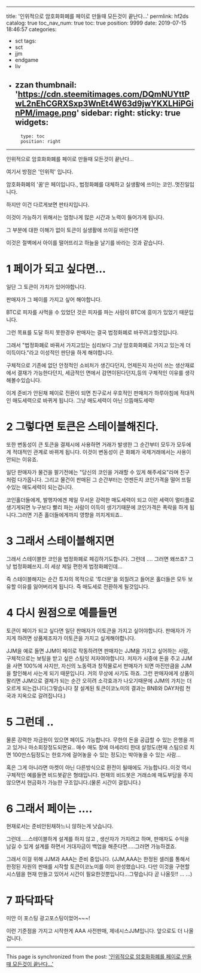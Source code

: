 
---
title: '인위적으로 암호화화폐를 페이로 만들때 모든것이 끝난다...'
permlink: hf2ds
catalog: true
toc_nav_num: true
toc: true
position: 9999
date: 2019-07-15 18:46:57
categories:
- sct
tags:
- sct
- jjm
- endgame
- liv
- zzan
thumbnail: 'https://cdn.steemitimages.com/DQmNUYttPwL2nEhCGRXSxp3WnEt4W63d9jwYKXLHiPGinPM/image.png'
sidebar:
    right:
        sticky: true
widgets:
    -
        type: toc
        position: right
---


인위적으로 암호화화폐를 페이로 만들때 모든것이 끝난다...

여기서 방점은 '인위적' 입니다.

암호화화폐의 '꿈'은 페이입니다., 법정화폐를 대체하고 실생활에 쓰이는 코인..멋진일입니다.

하지만 이건 다르게보면 판타지입니다.

이것이 가능하기 위해서는 엄청나게 많은 시간과 노력이 들어가게 됩니다.

그 부분에 대한 이해가 없이 토큰이 실생활에 쓰이길 바란다면 

이것은 절벽에서 아이를 떨어뜨리고 하늘을 날기를 바라는 것과 같습니다.

# 1 페이가 되고 싶다면...

일단 그 토큰이 가치가 있어야합니다. 

판매자가 그 페이를 가지고 싶어 해야합니다.

BTC로 피자를 사먹을 수 있었던 것은 피자를 파는 사람이 BTC에 흥미가 있었기 때문입니다.

그런 목표를 도달 하지 못한경우 판매자는 결국 법정화폐로 바꾸려고할것입니다.

그래서 "법정화폐로 바꿔서 가지고있는 심리보다 그냥 암호화화폐로 가지고 있는게 더 이득이다."라고 이성적인 판단을 하게 해야합니다. 

구체적으로 기존에 없던 안정적인 소비처가 생긴다던지, 언제든지 자신이 쓰는 생산재료에서 결재가 가능한다던지, 세금적인 면에서 감면이된다던지,등의 구체적인 이유를 생각해볼수있습니다. 

이게 준비가 안된채 페이로 전환이 되면 친구로서 우호적인 판매처가 하루아침에 적대적인 매도세력으로 바뀌게 됩니다. 그냥 매도세력이 아닌 으뜸매도세력!

# 2 그렇다면 토큰은 스테이블해진다.
또한 변동성이 큰 토큰을 결제시에 사용하면 거래가 발생한 그 순간부터 모두가 모두에게 적대적인 관계로 바뀌게 됩니다. 이것이 변동성이 큰 화폐가 국제거래에서는 사용이 안되는 이유죠.

일단 판매자가 물건을 팔기전에는 "당신의 코인을 거래할 수 있게 해주세요"라며 친구 처럼 다가옵니다.
그리고 물건이 판매된 그 순간부터는 언젠든지 코인가격을 떨어 뜨릴수있는 매도세력이 되는겁니다.

 코인홀더들에게, 발행자에겐 제일 무서운 강력한 매도세력이 되고 이런 세력이 멀티플로 생기게되면 누구보다 빨리 파는 사람이 이득이 생기기때문에 코인가격은 폭락을 하게 됩니다.그러면 기존 홀더들에게까지 영향을 끼치게되죠.. 

# 3 그래서 스테이블해지면
그래서 스테이블한 코인을 법정화폐로 페깅하기도합니다.
그런데 ....
그러면 왜쓰죠?
그냥 법정화폐쓰지..이 세상 제일 편한게 법정화폐인데...

즉 스테이블해지는 순간 투자의 목적으로 '투더문'을 외칠려고 들어온 홀더들은 모두 보유할 이유를 잃어버리게 됩니다. 즉 매도세로 전환하게 될것입니다.


# 4 다시 원점으로 예를들면
토큰이 페이가 되고 싶다면 일단 판매자가 이토큰을 가지고 싶어야합니다. 판매자가 가지게 하려면 상품제조자가 이토큰을 가지고 싶게해야합니다.

JJM을 예로 들면 JJM이 페이로 작동하려면 판매자는 JJM을 가지고 싶어하는 사람, 구체적으로는 보팅을 받고 싶은 스팀잇 저자여야합니다.
저자가 시중에 돈을 주고 JJM을 사면 100%에 사지만, 자신의 노동력과 창작물로서 판매자가 되면 마진만큼을 JJM을 할인해서 사는게 되기 때문입니다. 거의 무상에 사기도 하죠.
그런 판매자에게 상품이 팔리면 JJM으로 결제가 되는 순간 오히려 소각효과가 나오기때문에 JJM의 가치는 더 오르게 되는겁니다(그렇습니다 잘 설계된 토큰이코노미의 결과는 BNB와 DAY처럼 천국과 지옥으로 갈려집니다.)

# 5 그런데 ..

물론 강력한 자금원이 있으면 페이도 가능합니다. 무한의 돈을 공급할 수 있는 은행을 끼고 있거나 마소회장정도되면요.. 매수 매도 창에 마세라티 한대 살정도(현재 스팀으로 치면 100만스팀정도는 한호가에 걸어놓을 수 있는 정도)는 박아놓을 수 있는 사람...

혹은 그게 아니라면 마켓이 아닌 다른방식으로 환전이 될때에도 가능합니다..이것 역시 구체적인 예를들면 비드봇같은 형태입니다. 현재의 비드봇은 거래소에 매도부담을 주지않으면서 현금화가 가능한 구조입니다.(물론 시간이 걸립니다.)

# 6 그래서 페이는 ....
현재로서는 준비안된채하느니 않하는게 낫습니다.

그런데.....스테이블하게 설계를 하지 않고 , 생산자가 가지려고 하며, 판매자도 수익을 남길 수 있게 설계를 하면서 거대자금이 백업을 해준다면.....그러면 가능하겠죠.

그래서 이걸 위해 JJM과 AAA는 준비 중입니다. 
(JJM,AAA는 한정된 셀러를 통해서 한정된 자원의 판매를 시작할 토큰이코노미를 이미 완성했습니다. 다만 이것을 구현할 시스템을 현재 만들고 있어서 시간이 필요한것뿐입니다...그렇습니다 곧 나올듯!! ... ...)

# 7 파닥파닥

미안 이 포스팅  광고포스팅이었어~~~!

이런 기준점을 가지고 시작한게 AAA 사전판매, 제네시스JJM입니다. 앞으로도 더 나올겁니다.

- - -

This page is synchronized from the post: ['인위적으로 암호화화폐를 페이로 만들때 모든것이 끝난다...'](https://steemit.com/@virus707/hf2ds)
